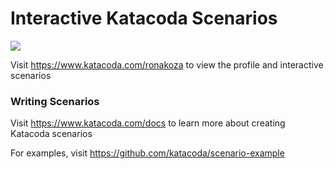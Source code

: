 # Interactive Katacoda Scenarios

[![](http://shields.katacoda.com/katacoda/ronakoza/count.svg)](https://www.katacoda.com/ronakoza "Get your profile on Katacoda.com")

Visit https://www.katacoda.com/ronakoza to view the profile and interactive scenarios

### Writing Scenarios
Visit https://www.katacoda.com/docs to learn more about creating Katacoda scenarios

For examples, visit https://github.com/katacoda/scenario-example
